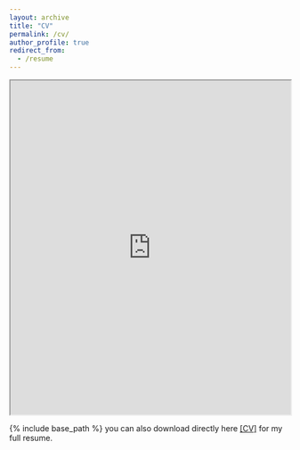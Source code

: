 ```yaml
---
layout: archive
title: "CV"
permalink: /cv/
author_profile: true
redirect_from:
  - /resume
---
```


<iframe src="https://takglobus.github.io/takuyakurihana.github.io/assets/cv_takuya_kurihana_June2024.pdf" width="100%" height="600px"></iframe>


{% include base_path %}
you can also download directly here [\[CV\]](https://takglobus.github.io/takuyakurihana.github.io/assets/cv_takuya_kurihana_June2024.pdf) for my full resume. 

